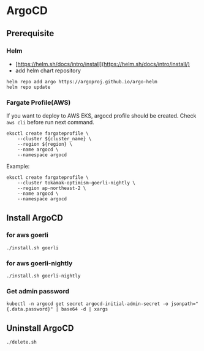 # ArgoCD

## Prerequisite

### Helm

* [https://helm.sh/docs/intro/install](https://helm.sh/docs/intro/install/)
* add helm chart repository

```
helm repo add argo https://argoproj.github.io/argo-helm
helm repo update
```

### Fargate Profile(AWS)

If you want to deploy to AWS EKS, argocd profile should be created.
Check `aws cli` before run next command.

```
eksctl create fargateprofile \
    --cluster ${cluster_name} \
    --region ${region} \
    --name argocd \
    --namespace argocd
```

Example:

```
eksctl create fargateprofile \
    --cluster tokamak-optimism-goerli-nightly \
    --region ap-northeast-2 \
    --name argocd \
    --namespace argocd
```

## Install ArgoCD

### for aws goerli

```
./install.sh goerli
```

### for aws goerli-nightly

```
./install.sh goerli-nightly
```

### Get admin password

```
kubectl -n argocd get secret argocd-initial-admin-secret -o jsonpath="{.data.password}" | base64 -d | xargs
```

## Uninstall ArgoCD

```
./delete.sh
```
